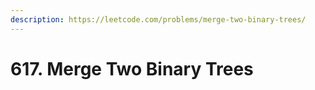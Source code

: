 ```yaml
---
description: https://leetcode.com/problems/merge-two-binary-trees/
---
```


# 617. Merge Two Binary Trees

